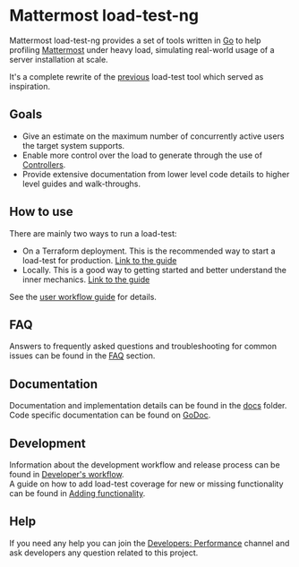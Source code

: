 # Mattermost load-test-ng

Mattermost load-test-ng provides a set of tools written in [Go](https://golang.org/) to help profiling [Mattermost](https://github.com/mattermost/mattermost-server) under heavy load, simulating real-world usage of a server installation at scale.

It's a complete rewrite of the [previous](https://github.com/mattermost/mattermost-load-test) load-test tool which served as inspiration.

## Goals

- Give an estimate on the maximum number of concurrently active users the target system supports.
- Enable more control over the load to generate through the use of [Controllers](docs/controllers.md).
- Provide extensive documentation from lower level code details to higher level guides and walk-throughs.

## How to use

There are mainly two ways to run a load-test:

- On a Terraform deployment. This is the recommended way to start a load-test for production. [Link to the guide](docs/terraform_loadtest.md)
- Locally. This is a good way to getting started and better understand the inner mechanics. [Link to the guide](docs/local_loadtest.md)

See the [user workflow guide](docs/load-test-how-to-use.md) for details.

## FAQ

Answers to frequently asked questions and troubleshooting for common issues can be found in the [FAQ](docs/faq.md) section.

## Documentation

Documentation and implementation details can be found in the [docs](docs/) folder.  
Code specific documentation can be found on [GoDoc](https://godoc.org/github.com/mattermost/mattermost-load-test-ng).

## Development

Information about the development workflow and release process can be found in [Developer's workflow](docs/developing.md).  
A guide on how to add load-test coverage for new or missing functionality can be found in [Adding functionality](docs/coverage.md).  

## Help

If you need any help you can join the [Developers: Performance](https://community.mattermost.com/core/channels/developers-performance) channel and ask developers any question related to this project.

